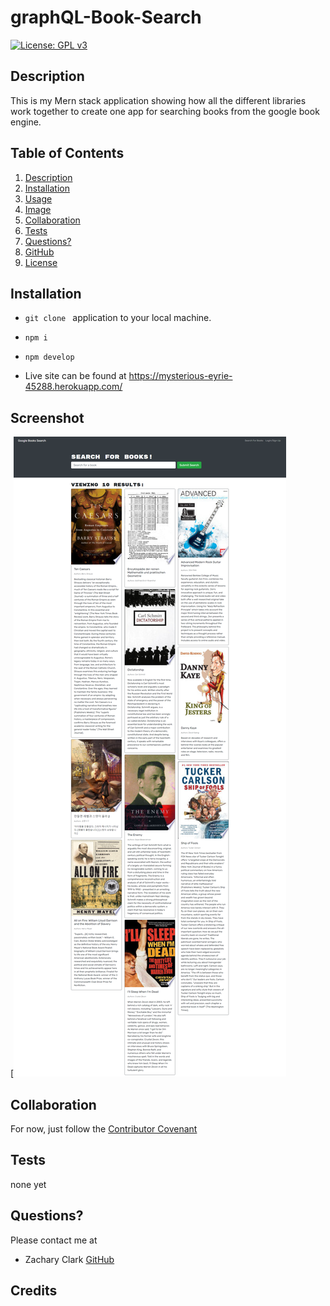 # graphQL-Book-Search

[![License: GPL v3](https://img.shields.io/badge/License-GPLv3-blue.svg)](https://www.gnu.org/licenses/gpl-3.0)

## Description

This is my Mern stack application showing how all the different libraries work together to create one app for searching books from the google book engine.


## Table of Contents

1. [Description](#description)
2. [Installation](#installation)
3. [Usage](#usage)
4. [Image](#screenshot)
5. [Collaboration](#collaboration)
6. [Tests](#tests)
7. [Questions?](#questions?)
8. [GitHub](#gitHub)
9. [License](#license)

## Installation

- `git clone ` application to your local machine.
- `npm i `
- `npm develop`

- Live site can be found at https://mysterious-eyrie-45288.herokuapp.com/
  

## Screenshot

[![landing page](./assets/screencapture-localhost-3000-2022-04-10-18_57_30.png)

## Collaboration

For now, just follow the [Contributor Covenant](https://www.contributor-covenant.org/)

## Tests

none yet

## Questions?

Please contact me at

- Zachary Clark [GitHub](https://github.com/zaclark369)


## Credits


